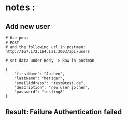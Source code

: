 # notes :


## Add new user 

```
# Use post 
# POST
# and the following url in postman:
http://167.172.164.121:3003/api/users
```

```
# set data under Body -> Raw in postman
```

```
{
    "firstName": "Jochen",
    "lastName": "Metzger",
    "emailAddress": "test@test.de",
    "description": "new user jochen",
    "password": "testing8"
}
```

## Result: Failure Authentication failed 


